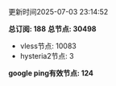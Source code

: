 更新时间2025-07-03 23:14:52

**总订阅: 188**
**总节点: 30498**
- vless节点: 10083
- hysteria2节点: 3

**google ping有效节点: 124**
